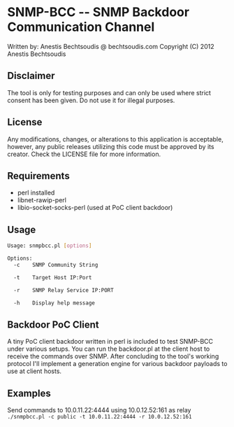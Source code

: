 SNMP-BCC -- SNMP Backdoor Communication Channel
===============================================

Written by: Anestis Bechtsoudis @ bechtsoudis.com
Copyright (C) 2012 Anestis Bechtsoudis


Disclaimer
----------

The tool is only for testing purposes and can only be used where strict consent has been given. Do not use it for illegal purposes.


License
-------

Any modifications, changes, or alterations to this application is acceptable, however, any public releases utilizing this code must be approved by its creator. Check the LICENSE file for more information.


Requirements
------------
 - perl installed
 - libnet-rawip-perl
 - libio-socket-socks-perl (used at PoC client backdoor)


Usage
-----
```bash
Usage: snmpbcc.pl [options]

Options:
  -c    SNMP Community String

  -t    Target Host IP:Port

  -r    SNMP Relay Service IP:PORT

  -h    Display help message
````


Backdoor PoC Client
-------------------

A tiny PoC client backdoor written in perl is included to test SNMP-BCC under various
setups. You can run the backdoor.pl at the client host to receive the commands
over SNMP.
After concluding to the tool's working protocol I'll implement a generation
engine for various backdoor payloads to use at client hosts.


Examples
--------

Send commands to 10.0.11.22:4444 using 10.0.12.52:161 as relay
`./snmpbcc.pl -c public -t 10.0.11.22:4444 -r 10.0.12.52:161`
